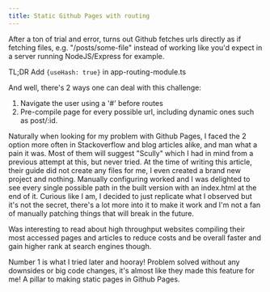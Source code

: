 ```yaml
---
title: Static Github Pages with routing
---
```

After a ton of trial and error, turns out Github fetches urls directly as if fetching files, e.g. "/posts/some-file" instead of working like you'd expect in a server running NodeJS/Express for example.

TL;DR
Add `{useHash: true}` in app-routing-module.ts

And well, there's 2 ways one can deal with this challenge:
1. Navigate the user using a '#' before routes
2. Pre-compile page for every possible url, including dynamic ones such as post/:id.

Naturally when looking for my problem with Github Pages, I faced the 2 option more often in Stackoverflow and blog articles alike, and man what a pain it was. Most of them will suggest "Scully" which I had in mind from a previous attempt at this, but never tried. At the time of writing this article, their guide did not create any files for me, I even created a brand new project and nothing. Manually configuring worked and I was delighted to see every single possible path in the built version with an index.html at the end of it. Curious like I am, I decided to just replicate what I observed but it's not the secret, there's a lot more into it to make it work and I'm not a fan of manually patching things that will break in the future.

Was interesting to read about high throughput websites compiling their most accessed pages and articles to reduce costs and be overall faster and gain higher rank at search engines though.

Number 1 is what I tried later and hooray! Problem solved without any downsides or big code changes, it's almost like they made this feature for me! A pillar to making static pages in Github Pages.
